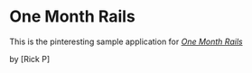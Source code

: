 # One Month Rails

This is the pinteresting sample application for 
[*One Month Rails*](http://onemonthrails.com)


by [Rick P]